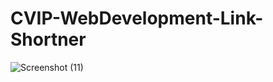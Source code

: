 # CVIP-WebDevelopment-Link-Shortner
![Screenshot (11)](https://github.com/Reenashaik93/CVIP-WebDevelopment-Link-Shortner/assets/142476402/254953a7-2285-4bbf-b300-2aabeb3d0a0a)
